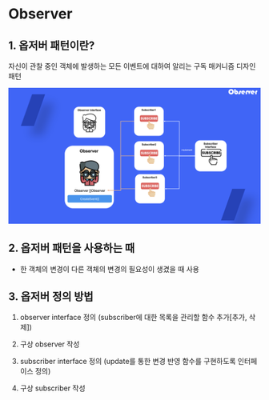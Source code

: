 # Observer

## 1. 옵저버 패턴이란?

자신이 관찰 중인 객체에 발생하는 모든 이벤트에 대하여 알리는 구독 매커니즘 디자인 패턴

![Untitled](observer/Untitled.png)

## 2. 옵저버 패턴을 사용하는 때

- 한 객체의 변경이 다른 객체의 변경의 필요성이 생겼을 때 사용

## 3. 옵저버 정의 방법

1) observer interface 정의 (subscriber에 대한 목록을 관리할 함수 추가[추가, 삭제])

2) 구상 observer 작성

3) subscriber interface 정의 (update를 통한 변경 반영 함수를 구현하도록 인터페이스 정의)

4) 구상 subscriber 작성